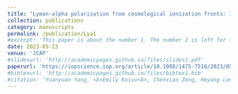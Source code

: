 ```yaml
---
title: "Lyman-alpha polarization from cosmological ionization fronts: I. Radiative transfer simulations"
collection: publications
category: manuscripts
permalink: /publication/Lya1
#excerpt: 'This paper is about the number 1. The number 2 is left for future work.'
date: 2023-05-23
venue: 'JCAP'
#slidesurl: 'http://academicpages.github.io/files/slides1.pdf'
paperurl: 'https://iopscience.iop.org/article/10.1088/1475-7516/2023/05/041'
#bibtexurl: 'http://academicpages.github.io/files/bibtex1.bib'
#citation: 'Yuanyuan Yang, <b>Emily Koivu<b>, Chenxiao Zeng, Heyang Long and Christopher M. Hirata (2023). &quot;Lyman-alpha polarization from cosmological ionization fronts: I. Radiative transfer simulations&quot; <i>JCAP</i>.'
---
```

